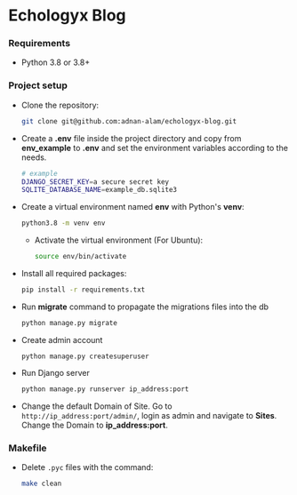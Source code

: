 # Echologyx Blog

### Requirements

- Python 3.8 or 3.8+

### Project setup

- Clone the repository:

  ```bash
  git clone git@github.com:adnan-alam/echologyx-blog.git
  ```

- Create a **.env** file inside the project directory and copy from **env_example** to **.env** and set the environment variables according to the needs.

  ```bash
  # example
  DJANGO_SECRET_KEY=a secure secret key
  SQLITE_DATABASE_NAME=example_db.sqlite3
  ```

- Create a virtual environment named **env** with Python's **venv**:

  ```bash
  python3.8 -m venv env
  ```

  - Activate the virtual environment (For Ubuntu):
    ```bash
    source env/bin/activate
    ```

- Install all required packages:

  ```bash
  pip install -r requirements.txt
  ```

- Run **migrate** command to propagate the migrations files into the db

  ```bash
  python manage.py migrate
  ```

- Create admin account

  ```
  python manage.py createsuperuser
  ```

- Run Django server

  ```bash
  python manage.py runserver ip_address:port
  ```

- Change the default Domain of Site. Go to `http://ip_address:port/admin/`, login as admin and navigate to **Sites**. Change the Domain to **ip_address:port**.

### Makefile

- Delete `.pyc` files with the command:

  ```bash
  make clean
  ```
